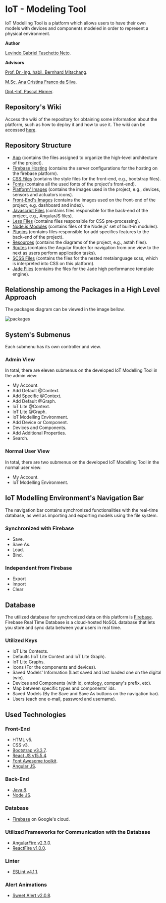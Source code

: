 # IoT - Modeling Tool

IoT Modelling Tool is a platform which allows users to have their own models with devices and components modeled in order to represent a physical environment.

__Author__

[Levindo Gabriel Taschetto Neto](http://levindoneto.github.io/).

__Advisors__

[Prof. Dr.-Ing. habil. Bernhard Mitschang](https://www.ipvs.uni-stuttgart.de/abteilungen/as/abteilung/mitarbeiter/bernhard.mitschang).

[M.Sc. Ana Cristina Franco da Silva](https://www.ipvs.uni-stuttgart.de/abteilungen/as/abteilung/mitarbeiter/Ana.Franco).

[Dipl.-Inf. Pascal Hirmer](https://www.ipvs.uni-stuttgart.de/abteilungen/as/abteilung/mitarbeiter/Pascal.Hirmer).


## Repository's Wiki

Access the wiki of the repository for obtaining some information about the platform, such as how to deploy it and how to use it.
The wiki can be accessed [here](https://github.com/levindoneto/IoT-Modelling-Tool/wiki).

## Repository Structure

* [App](public/app) (contains the files assigned to organize the high-level architecture of the project).
* [Firebase Hosting](public/bin) (contains the server configurations for the hosting on the firebase platform).
* [CSS Files](public/css) (contains the style files for the front-end, e.g., bootstrap files).
* [Fonts](public/fonts) (contains all the used fonts of the project's front-end).
* [Platform' Images](public/images) (contains the images used in the project, e.g., devices, sensors and actuators icons).
* [Front-End's Images](public/images) (contains the images used on the front-end of the project, e.g. dashboard and index).
* [Javascript Files](public/js) (contains files responsible for the back-end of the project, e.g., AngularJS files).
* [Less Files](public/less) (contains files responsible for CSS pre-processing).
* [Node.js Modules](public/node_modules) (contains files of the Node.js' set of built-in modules).
* [Plugins](public/plugins) (contains files responsible for add specifics features to the back-end of the project).
* [Resources](public/resources) (contains the diagrams of the project, e.g., astah files).
* [Routes](public/routes) (contains the Angular Router for navigation from one view to the next as users perform application tasks).
* [SCSS Files](public/scss) (contains the files for the nested metalanguage scss, which is interpreted into CSS on this platform).
* [Jade Files](public/views) (contains the files for the Jade high performance template engine).


## Relationship among the Packages in a High Level Approach

The packages diagram can be viewed in the image bellow.

![packages](public/resources/packages.jpg)


## System's Submenus

Each submenu has its own controller and view. 

### Admin View

In total, there are eleven submenus on the developed IoT Modelling Tool in the admin view:

* My Account.
* Add Default @Context.
* Add Specific @Context.
* Add Default @Graph.
* IoT Lite @Context.
* IoT Lite @Graph.
* IoT Modelling Environment.
* Add Device or Component.
* Devices and Components.
* Add Additional Properties.
* Search.

### Normal User View

In total, there are two submenus on the developed IoT Modelling Tool in the normal user view:

* My Account.
* IoT Modelling Environment.

## IoT Modelling Environment's Navigation Bar

The navigation bar contains synchronized functionalities with the real-time database, as well as importing and exporting models using the file system.

### Synchronized with Firebase
* Save.
* Save As.
* Load.
* Bind.

### Independent from Firebase
* Export
* Import
* Clear

## Database

The utilized database for synchronized data on this platform is [Firebase](https://firebase.google.com/).
Firebase Real Time Database is a cloud-hosted NoSQL database that lets you store and sync data between your users in real time.

### Utilized Keys

* IoT Lite Contexts.
* Defaults (IoT Lite Context and IoT Lite Graph).
* IoT Lite Graphs.
* Icons (For the components and devices).
* Saved Models' Information (Last saved and last loaded one on the digital twin).
* Devices and Components (with id, ontology, company's prefix, etc).
* Map between specific types and components' ids.
* Saved Models (By the Save and Save As buttons on the navigation bar).
* Users (each one e-mail, password and username).

## Used Technologies

### Front-End

* HTML v5.
* CSS v3.
* [Bootstrap v3.3.7](http://getbootstrap.com/).
* [React JS v15.5.4](https://facebook.github.io/react/).
* [Font Awesome toolkit](http://fontawesome.io).
* [Angular JS](https://angularjs.org/).

### Back-End

* [Java 8](https://www.oracle.com/technetwork/java/javase/overview/java8-2100321.html).
* [Node JS](https://nodejs.org/en/).


### Database

* [Firebase](https://firebase.google.com) on Google's cloud.

### Utilized Frameworks for Communication with the Database

* [AngularFire v2.3.0](https://github.com/firebase/angularfire).
* [ReactFire v1.0.0](https://github.com/firebase/reactfire).

### Linter

* [ESLint v4.1.1](https://marketplace.visualstudio.com/items?itemName=dbaeumer.vscode-eslint).

### Alert Animations

* [Sweet Alert v2.0.8](https://sweetalert.js.org).
